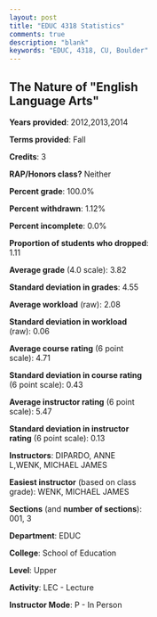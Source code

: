 ```yaml
---
layout: post
title: "EDUC 4318 Statistics"
comments: true
description: "blank"
keywords: "EDUC, 4318, CU, Boulder"
--- 
```

<head>
<script src="https://ajax.googleapis.com/ajax/libs/jquery/2.1.3/jquery.min.js"></script>
<script src="https://dl.dropboxusercontent.com/s/pc42nxpaw1ea4o9/highcharts.js?dl=0"></script>
<!-- <script src="../assets/js/highcharts.js"></script> -->
<style type="text/css">@font-face {
	font-family: "Bebas Neue";
	src: url(https://www.filehosting.org/file/details/544349/BebasNeue%20Regular.otf) format("opentype");
	}
	h1.Bebas { 
		font-family: "Bebas Neue", Verdana, Tahoma;
	}
</style>
</head>
<body>
	<div id="container" style="float: right; width: 45%; height: 88%; margin-left: 2.5%; margin-right: 2.5%;"></div>
	<script language="JavaScript">
		$(document).ready(function() {
		var chart = {type: 'column'};
		var title = {text: 'Grade Distribution'};
		var xAxis = {categories: ['A','B','C','D','F'],crosshair: true};
		var yAxis = {min: 0,title: {text: 'Percentage'}};
		var tooltip = {headerFormat: '<center><b><span style="font-size:20px">{point.key}</span></b></center>',
		               pointFormat: '<td style="padding:0"><b>{point.y:.1f}%</b></td>',
		               footerFormat: '</table>',shared: true,useHTML: true};
		var plotOptions = {column: {pointPadding: 0.0,borderWidth: 0}};  
		var credits = {enabled: false};var series= [{name: 'Percent',data: [86.52,12.36,1.12,0.0,0.0,]}];
		var json = {};
		json.chart = chart;
		json.title = title;
		json.tooltip = tooltip;
		json.xAxis = xAxis;
		json.yAxis = yAxis;  
		json.series = series;
		json.plotOptions = plotOptions;  
		json.credits = credits;
		$('#container').highcharts(json);
	});
	</script>
</body>
			   
## The Nature of "English Language Arts"

**Years provided**: 2012,2013,2014

**Terms provided**: Fall

**Credits**: 3

**RAP/Honors class?** Neither

**Percent grade**: 100.0%

**Percent withdrawn**: 1.12%

**Percent incomplete**: 0.0%

**Proportion of students who dropped**: 1.11

**Average grade** (4.0 scale): 3.82

**Standard deviation in grades**: 4.55

**Average workload** (raw): 2.08

**Standard deviation in workload** (raw): 0.06

**Average course rating** (6 point scale): 4.71

**Standard deviation in course rating** (6 point scale): 0.43

**Average instructor rating** (6 point scale): 5.47

**Standard deviation in instructor rating** (6 point scale): 0.13

**Instructors**: DIPARDO, ANNE L,WENK, MICHAEL JAMES

**Easiest instructor** (based on class grade): WENK, MICHAEL JAMES

**Sections** (and **number of sections**): 001, 3

**Department**: EDUC

**College**: School of Education

**Level**: Upper

**Activity**: LEC - Lecture

**Instructor Mode**: P  - In Person